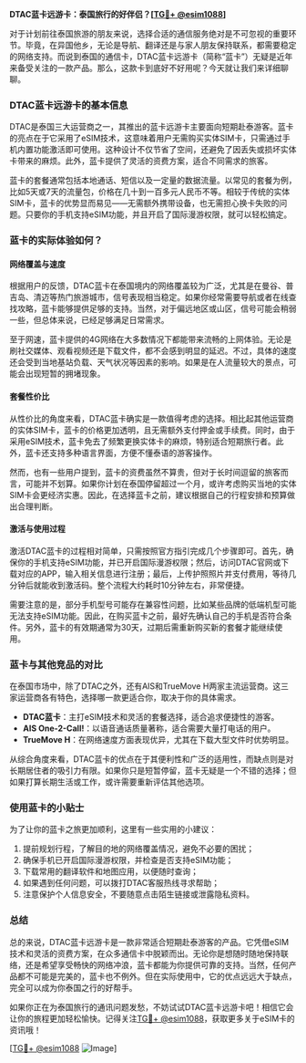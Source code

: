 **DTAC蓝卡远游卡：泰国旅行的好伴侣？[[TG💪+ @esim1088](https://t.me/s/esim1088)]**

对于计划前往泰国旅游的朋友来说，选择合适的通信服务绝对是不可忽视的重要环节。毕竟，在异国他乡，无论是导航、翻译还是与家人朋友保持联系，都需要稳定的网络支持。而说到泰国的通信卡，DTAC蓝卡远游卡（简称“蓝卡”）无疑是近年来备受关注的一款产品。那么，这款卡到底好不好用呢？今天就让我们来详细聊聊。

### DTAC蓝卡远游卡的基本信息

DTAC是泰国三大运营商之一，其推出的蓝卡远游卡主要面向短期赴泰游客。蓝卡的亮点在于它采用了eSIM技术，这意味着用户无需购买实体SIM卡，只需通过手机内置功能激活即可使用。这种设计不仅节省了空间，还避免了因丢失或损坏实体卡带来的麻烦。此外，蓝卡提供了灵活的资费方案，适合不同需求的旅客。

蓝卡的套餐通常包括本地通话、短信以及一定量的数据流量。以常见的套餐为例，比如5天或7天的流量包，价格在几十到一百多元人民币不等。相较于传统的实体SIM卡，蓝卡的优势显而易见——无需额外携带设备，也无需担心换卡失败的问题。只要你的手机支持eSIM功能，并且开启了国际漫游权限，就可以轻松搞定。

### 蓝卡的实际体验如何？

#### 网络覆盖与速度

根据用户的反馈，DTAC蓝卡在泰国境内的网络覆盖较为广泛，尤其是在曼谷、普吉岛、清迈等热门旅游城市，信号表现相当稳定。如果你经常需要导航或者在线查找攻略，蓝卡能够提供足够的支持。当然，对于偏远地区或山区，信号可能会稍弱一些，但总体来说，已经足够满足日常需求。

至于网速，蓝卡提供的4G网络在大多数情况下都能带来流畅的上网体验。无论是刷社交媒体、观看视频还是下载文件，都不会感到明显的延迟。不过，具体的速度还会受到当地基站负载、天气状况等因素的影响。如果是在人流量较大的景点，可能会出现短暂的拥堵现象。

#### 套餐性价比

从性价比的角度来看，DTAC蓝卡确实是一款值得考虑的选择。相比起其他运营商的实体SIM卡，蓝卡的价格更加透明，且无需额外支付押金或手续费。同时，由于采用eSIM技术，蓝卡免去了频繁更换实体卡的麻烦，特别适合短期旅行者。此外，蓝卡还支持多种语言界面，方便不懂泰语的游客操作。

然而，也有一些用户提到，蓝卡的资费虽然不算贵，但对于长时间逗留的旅客而言，可能并不划算。如果你计划在泰国停留超过一个月，或许考虑购买当地的实体SIM卡会更经济实惠。因此，在选择蓝卡之前，建议根据自己的行程安排和预算做出合理判断。

#### 激活与使用过程

激活DTAC蓝卡的过程相对简单，只需按照官方指引完成几个步骤即可。首先，确保你的手机支持eSIM功能，并已开启国际漫游权限；然后，访问DTAC官网或下载对应的APP，输入相关信息进行注册；最后，上传护照照片并支付费用，等待几分钟后就能收到激活码。整个流程大约耗时10分钟左右，非常便捷。

需要注意的是，部分手机型号可能存在兼容性问题，比如某些品牌的低端机型可能无法支持eSIM功能。因此，在购买蓝卡之前，最好先确认自己的手机是否符合条件。另外，蓝卡的有效期通常为30天，过期后需重新购买新的套餐才能继续使用。

### 蓝卡与其他竞品的对比

在泰国市场中，除了DTAC之外，还有AIS和TrueMove H两家主流运营商。这三家运营商各有特色，选择哪一款更适合你，取决于你的具体需求。

- **DTAC蓝卡**：主打eSIM技术和灵活的套餐选择，适合追求便捷性的游客。
- **AIS One-2-Call!**：以语音通话质量著称，适合需要大量打电话的用户。
- **TrueMove H**：在网络速度方面表现优异，尤其在下载大型文件时优势明显。

从综合角度来看，DTAC蓝卡的优点在于其便利性和广泛的适用性，而缺点则是对长期居住者的吸引力有限。如果你只是短暂停留，蓝卡无疑是一个不错的选择；但如果打算长期生活或工作，或许需要重新评估其他选项。

### 使用蓝卡的小贴士

为了让你的蓝卡之旅更加顺利，这里有一些实用的小建议：

1. 提前规划行程，了解目的地的网络覆盖情况，避免不必要的困扰；
2. 确保手机已开启国际漫游权限，并检查是否支持eSIM功能；
3. 下载常用的翻译软件和地图应用，以便随时查询；
4. 如果遇到任何问题，可以拨打DTAC客服热线寻求帮助；
5. 注意保护个人信息安全，不要随意点击陌生链接或泄露隐私资料。

### 总结

总的来说，DTAC蓝卡远游卡是一款非常适合短期赴泰游客的产品。它凭借eSIM技术和灵活的资费方案，在众多通信卡中脱颖而出。无论你是想随时随地保持联络，还是希望享受畅快的网络冲浪，蓝卡都能为你提供可靠的支持。当然，任何产品都不可能是完美的，蓝卡也不例外。但在实际使用中，它的优点远远大于缺点，完全可以成为你泰国之行的好帮手。

如果你正在为泰国旅行的通讯问题发愁，不妨试试DTAC蓝卡远游卡吧！相信它会让你的旅程更加轻松愉快。记得关注[TG💪+ @esim1088](https://t.me/s/esim1088)，获取更多关于eSIM卡的资讯哦！

[[TG💪+ @esim1088](https://t.me/s/esim1088) ![Image](https://i.postimg.cc/4NQfJmqS/Snipaste-2025-05-13-00-14-12.png)]